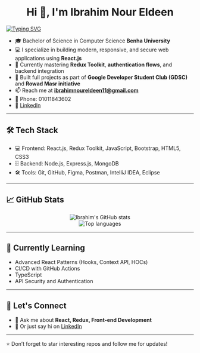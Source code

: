 <h1 align="center">Hi 👋, I'm Ibrahim Nour Eldeen</h1>
<a align="center" href="https://git.io/typing-svg"><img src="https://readme-typing-svg.herokuapp.com?font=Fira+Code&weight=500&pause=1000&color=02F7AD&width=435&lines=Software+Engineer+specialized+in+Web+Development" alt="Typing SVG" /></a>


- 🎓 Bachelor of Science in Computer Science **Benha University**  
- 💻 I specialize in building modern, responsive, and secure web applications using **React.js**  
- 🧠 Currently mastering **Redux Toolkit**, **authentication flows**, and backend integration  
- 🌟 Built full projects as part of **Google Developer Student Club (GDSC)** and **Rowad Masr initiative**  
- 📫 Reach me at **ibrahimnoureldeen11@gmail.com**  
- 📱 Phone: 01011843602  
- 🔗 [LinkedIn](https://www.linkedin.com/in/ibrahim-nour-eldeen-67232a2b7/)

---

## 🛠️ Tech Stack

- 💻 Frontend: React.js, Redux Toolkit, JavaScript, Bootstrap, HTML5, CSS3
- 🗄️ Backend: Node.js, Express.js, MongoDB
- 🛠️ Tools: Git, GitHub, Figma, Postman, IntelliJ IDEA, Eclipse

---

## 📈 GitHub Stats

<p align="center">
  <img src="https://github-readme-stats.vercel.app/api?username=IbrahimNourEldeen&show_icons=true&theme=radical" alt="Ibrahim's GitHub stats" />
  <br />
  <img src="https://github-readme-stats.vercel.app/api/top-langs/?username=IbrahimNourEldeen&layout=compact&theme=radical" alt="Top languages" />
</p>

---

## 📌 Currently Learning

- Advanced React Patterns (Hooks, Context API, HOCs)
- CI/CD with GitHub Actions
- TypeScript
- API Security and Authentication

---

## 🤝 Let's Connect

- 💬 Ask me about **React, Redux, Front-end Development**
- 📨 Or just say hi on [LinkedIn](https://www.linkedin.com/in/ibrahim-nour-eldeen-67232a2b7/)

---

⭐️ Don’t forget to star interesting repos and follow me for updates!


